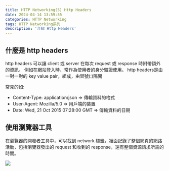 ```yaml
---
title: HTTP Networking(5) Http Headers
date: 2024-04-14 13:59:55
categories: HTTP Networking
tags: HTTP Networking系列
description: '介紹 Http Headers'
---
```


## 什麼是 http headers

http headers 可以讓 client 或 server 在每次 request 或 response 時附帶額外的資訊。
例如在網站登入時，常作為使用者的身分驗證使用。
http headers是由一對一對的 key value pair，組成，由冒號(:)隔開

常見的如:

- Content-Type: application/json => 傳輸資料的格式
- User-Agent:  Mozilla/5.0  => 用戶端的裝置
- Date: Wed, 21 Oct 2015 07:28:00 GMT => 傳輸資料的日期

## 使用瀏覽器工具

在瀏覽器的開發者工具中，可以找到 network 標籤，裡面記錄了整個網頁的網路活動，包括瀏覽器發出的 request 和收到的 response，還有整個資源請求所需的時間。

![](https://storage.googleapis.com/qvault-webapp-dynamic-assets/course_assets/STKdceG.png)

  
